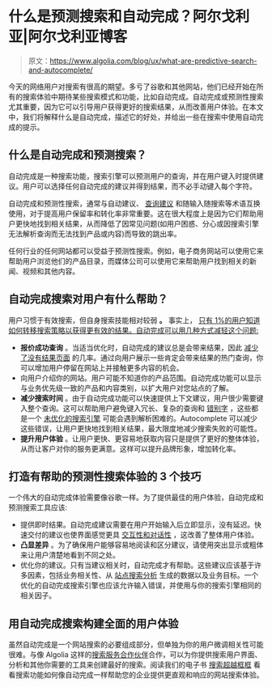 # 什么是预测搜索和自动完成？阿尔戈利亚|阿尔戈利亚博客

> 原文：<https://www.algolia.com/blog/ux/what-are-predictive-search-and-autocomplete/>

今天的网络用户对搜索有很高的期望。多亏了谷歌和其他网站，他们已经开始在所有的搜索体验中期待某些搜索模式和功能，比如自动完成。自动完成或预测性搜索尤其重要，因为它可以引导用户获得更好的搜索结果，从而改善用户体验。在本文中，我们将解释什么是自动完成，描述它的好处，并给出一些在搜索中使用自动完成的提示。

## [](#what-are-autocomplete-and-predictive-search)什么是自动完成和预测搜索？

自动完成是一种搜索功能，搜索引擎可以预测用户的查询，并在用户键入时提供建议。用户可以选择任何自动完成的建议并得到结果，而不必手动键入每个字符。

自动完成和预测性搜索，通常与自动建议、 [查询建议](https://www.algolia.com/blog/product/introducing-query-suggestions-better-autocomplete/) 和随输入随搜索等术语互换使用，对于提高用户保留率和转化率非常重要。这在很大程度上是因为它们帮助用户更快地找到相关结果，从而降低了因常见问题(如用户困惑、分心或因搜索引擎无法解析查询而无法找到产品或内容)而导致的跳出率。

任何行业的任何网站都可以受益于预测性搜索。例如，电子商务网站可以使用它来帮助用户浏览他们的产品目录，而媒体公司可以使用它来帮助用户找到相关的新闻、视频和其他内容。



## [](#how-does-autocomplete-search-help-the-user)自动完成搜索对用户有什么帮助？

用户习惯于有效搜索，但自身搜索技能相对较弱 **。** 事实上， [只有 1%的用户知道如何转移搜索策略以获得更有效的结果。自动完成可以用几种方式减轻这个问题:](https://www.nngroup.com/articles/incompetent-search-skills/)

*   **报价成功查询** 。当适当优化时，自动完成的建议总是会带来结果，因此 [减少了没有结果页面](https://www.algolia.com/blog/product/avoid-no-results-pages/) 的几率。通过向用户展示一些肯定会带来结果的热门查询，你可以增加用户停留在网站上并接触更多内容的机会。
*   向用户介绍你的网站。用户可能不知道你的产品范围。自动完成功能可以显示与业务优先级一致的产品和内容类别，以扩大用户对您站点的了解。
*   **减少搜索时间** 。由于自动完成功能可以快速提供上下文建议，用户很少需要键入整个查询。这可以帮助用户避免键入冗长、复杂的查询和 [错别字](https://support.algolia.com/hc/en-us/articles/4406975253649-How-does-Algolia-handle-typing-mistakes-) ，这些都是一个 [未优化的搜索引擎](https://www.algolia.com/blog/product/learn-about-site-search-best-practices/) 可能会遇到解析困难的。Autocomplete 可以减少这些错误，让用户更快地找到相关结果，最大限度地减少搜索失败的可能性。
*   **提升用户体验** 。让用户更快、更容易地获取内容只是提供了更好的整体体验，从而让客户对你的服务更满意。这样可以提升品牌形象，增加转化率。

## [](#3-tips-for-creating-a-helpful-predictive-search-experience)打造有帮助的预测性搜索体验的 3 个技巧

一个伟大的自动完成体验需要像谷歌一样。为了提供最佳的用户体验，自动完成和预测搜索工具应该:

*   提供即时结果。自动完成建议需要在用户开始输入后立即显示，没有延迟。快速交付的建议也使界面感觉更具 [交互性和对话性](https://www.algolia.com/blog/product/conversational-search/) ，这改善了整体用户体验。
*   **凸显差异** 。为了确保用户能够容易地阅读和区分建议，请使用突出显示或粗体来让用户清楚地看到不同之处。
*   优化你的建议。只有当建议相关时，自动完成才有帮助。这些建议应该基于许多因素，包括业务相关性、从 [站点搜索分析](https://www.algolia.com/blog/product/internal-site-search-analysis/) 生成的数据以及业务目标。一个优化的自动完成搜索引擎也应该允许输入错误，并使用与你的搜索引擎相同的相关因子。

## [](#building-a-comprehensive-user-experience-with-autocomplete-search)用自动完成搜索构建全面的用户体验

虽然自动完成是一个网站搜索的必要组成部分，但单独为你的用户微调相关性可能很难。与像 Algolia 这样的[搜索服务合作伙伴](https://www.algolia.com/products/search-and-discovery/hosted-search-api/)合作，可以为你提供搜索用户界面、分析和其他你需要的工具来创建最好的搜索。阅读我们的电子书 [搜索超越框框](https://resources.algolia.com/ecommerce/search-beyond-the-box-ecommerce-version) 看看搜索功能如何像自动完成一样帮助您的企业提供更直观和响应的网站搜索体验。